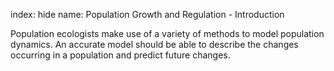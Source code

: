 index: hide
name: Population Growth and Regulation - Introduction

Population ecologists make use of a variety of methods to model population dynamics. An accurate model should be able to describe the changes occurring in a population and predict future changes.
